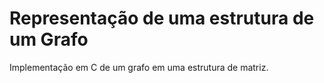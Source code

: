 # Representação de uma estrutura de um Grafo

Implementação em C de um grafo em uma estrutura de matriz.
